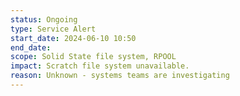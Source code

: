 ```yaml
---
status: Ongoing
type: Service Alert
start_date: 2024-06-10 10:50
end_date: 
scope: Solid State file system, RPOOL 
impact: Scratch file system unavailable.  
reason: Unknown - systems teams are investigating 
---
```

